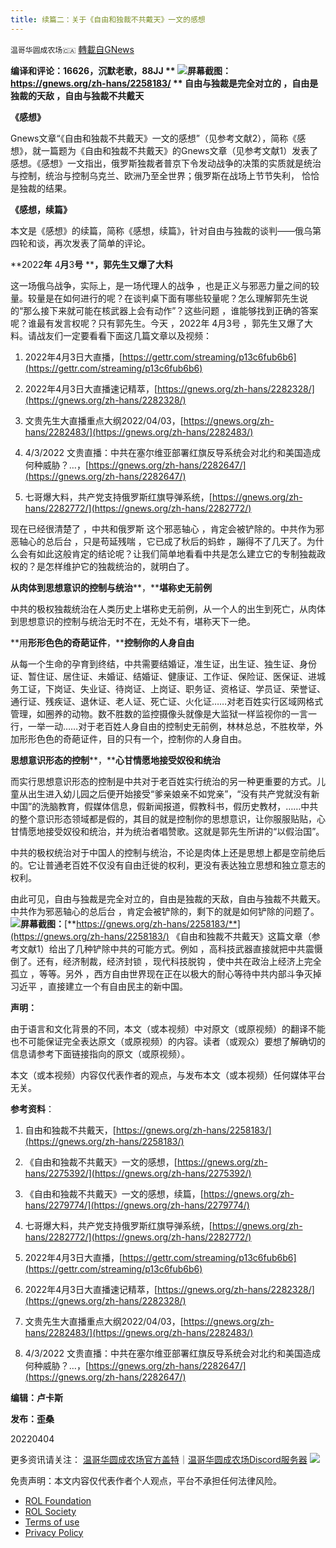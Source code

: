 ```yaml
---
title: 续篇二：关于《自由和独裁不共戴天》一文的感想
---
```

`温哥华圆成农场🇨🇦` [轉載自GNews](https://gnews.org/zh-hans/2288214/)

**编译和评论：16626，沉默老歌，88JJ **
![](https://assets.gnews.org/wp-content/uploads/2022/04/C71DE859-387D-4C27-AFBF-3ACC053FEC8D.png)屏幕截图：https://gnews.org/zh-hans/2258183/
** 自由与独裁是完全对立的 ，自由是独裁的天敌 ，自由与独裁不共戴天**

**《感想》**

Gnews文章“《自由和独裁不共戴天》一文的感想”（见参考文献2），简称《感想》，就一篇题为《自由和独裁不共戴天》的Gnews文章（见参考文献1）发表了感想。《感想》一文指出，俄罗斯独裁者普京下令发动战争的决策的实质就是统治与控制，统治与控制乌克兰、欧洲乃至全世界；俄罗斯在战场上节节失利， 恰恰是独裁的结果。

**《感想，****续篇****》**

本文是《感想》的续篇，简称《感想，续篇》，针对自由与独裁的谈判——俄乌第四轮和谈，再次发表了简单的评论。

**2022****年**** 4****月****3****号**** ****，郭先生又爆了大料**

这一场俄乌战争，实际上，是一场代理人的战争 ，也是正义与邪恶力量之间的较量。较量是在如何进行的呢？在谈判桌下面有哪些较量呢？怎么理解郭先生说的“那么接下来就可能在核武器上会有动作”？这些问题 ，谁能够找到正确的答案呢？谁最有发言权呢？只有郭先生。今天 ，2022年 4月3号 ，郭先生又爆了大料。请战友们一定要看看下面这几篇文章以及视频：

1. 2022年4月3日大直播，[https://gettr.com/streaming/p13c6fub6b6](https://gettr.com/streaming/p13c6fub6b6)

2. 2022年4月3日大直播速记精萃，[https://gnews.org/zh-hans/2282328/](https://gnews.org/zh-hans/2282328/)

3. 文贵先生大直播重点大纲2022/04/03，[https://gnews.org/zh-hans/2282483/](https://gnews.org/zh-hans/2282483/)

4. 4/3/2022 文贵直播：中共在塞尔维亚部署红旗反导系统会对北约和美国造成何种威胁？…，[https://gnews.org/zh-hans/2282647/](https://gnews.org/zh-hans/2282647/)

5. 七哥爆大料，共产党支持俄罗斯红旗导弹系统，[https://gnews.org/zh-hans/2282772/](https://gnews.org/zh-hans/2282772/)

现在已经很清楚了 ，中共和俄罗斯 这个邪恶轴心 ，肯定会被铲除的。中共作为邪恶轴心的总后台 ，只是苟延残喘 ，它已成了秋后的蚂蚱 ，蹦得不了几天了。为什么会有如此这般肯定的结论呢？让我们简单地看看中共是怎么建立它的专制独裁政权的？是怎样维护它的独裁统治的，就明白了。

**从肉体到思想意识的控制与统治****，****堪称史无前例**

中共的极权独裁统治在人类历史上堪称史无前例，从一个人的出生到死亡，从肉体到思想意识的控制与统治无时不在，无处不有，堪称天下一绝。

**用****形形色色的奇葩证件****，****控制你的人身自由**

从每一个生命的孕育到终结，中共需要结婚证，准生证，出生证、独生证、身份证、暂住证、居住证、未婚证、结婚证、健康证、工作证、保险证、医保证、进城务工证，下岗证、失业证、待岗证、上岗证、职务证、资格证、学员证、荣誉证、通行证、残疾证、退休证、老人证、死亡证、火化证……对老百姓实行区域网格式管理，如圈养的动物。数不胜数的监控摄像头就像是大监狱一样监视你的一言一行，一举一动……对于老百姓人身自由的控制史无前例，林林总总，不胜枚举，外加形形色色的奇葩证件，目的只有一个，控制你的人身自由。

**思想意识形态的控制****，****心甘情愿地接受奴役和统治**

而实行思想意识形态的控制是中共对于老百姓实行统治的另一种更重要的方式。儿童从出生进入幼儿园之后便开始接受“爹亲娘亲不如党亲”，“没有共产党就没有新中国”的洗脑教育，假媒体信息，假新闻报道，假教科书，假历史教材，……中共的整个意识形态领域都是假的，其目的就是控制你的思想意识，让你服服贴贴，心甘情愿地接受奴役和统治，并为统治者唱赞歌。这就是郭先生所讲的“以假治国”。

中共的极权统治对于中国人的控制与统治，不论是肉体上还是思想上都是空前绝后的。它让普通老百姓不仅没有自由迁徙的权利，更没有表达独立思想和独立意志的权利。

由此可见，自由与独裁是完全对立的，自由是独裁的天敌，自由与独裁不共戴天。中共作为邪恶轴心的总后台 ，肯定会被铲除的，剩下的就是如何铲除的问题了。
![](https://assets.gnews.org/wp-content/uploads/2022/04/DFFEB896-CCBD-4A9F-B491-A29CFF0C0601.png)**屏幕截图：**[**https://gnews.org/zh-hans/2258183/**](https://gnews.org/zh-hans/2258183/)
《自由和独裁不共戴天》这篇文章（参考文献1）给出了几种铲除中共的可能方式。例如 ，高科技武器直接就把中共震慑倒了。还有，经济制裁，经济封锁 ，现代科技脱钩 ，使中共在政治上经济上完全孤立 ，等等。另外 ，西方自由世界现在正在以极大的耐心等待中共内部斗争灭掉习近平 ，直接建立一个有自由民主的新中国。

**声明：**

由于语言和文化背景的不同，本文（或本视频）中对原文（或原视频）的翻译不能也不可能保证完全表达原文（或原视频）的内容。读者（或观众）要想了解确切的信息请参考下面链接指向的原文（或原视频）。

本文（或本视频）内容仅代表作者的观点，与发布本文（或本视频）任何媒体平台无关。

**参考资料**：

1. 自由和独裁不共戴天，[https://gnews.org/zh-hans/2258183/](https://gnews.org/zh-hans/2258183/)

2. 《自由和独裁不共戴天》一文的感想，[https://gnews.org/zh-hans/2275392/](https://gnews.org/zh-hans/2275392/)

3. 《自由和独裁不共戴天》一文的感想，续篇，[https://gnews.org/zh-hans/2279774/](https://gnews.org/zh-hans/2279774/)

4. 七哥爆大料，共产党支持俄罗斯红旗导弹系统，[https://gnews.org/zh-hans/2282772/](https://gnews.org/zh-hans/2282772/)

5. 2022年4月3日大直播，[https://gettr.com/streaming/p13c6fub6b6](https://gettr.com/streaming/p13c6fub6b6)

6. 2022年4月3日大直播速记精萃，[https://gnews.org/zh-hans/2282328/](https://gnews.org/zh-hans/2282328/)

7. 文贵先生大直播重点大纲2022/04/03，[https://gnews.org/zh-hans/2282483/](https://gnews.org/zh-hans/2282483/)

8. 4/3/2022 文贵直播：中共在塞尔维亚部署红旗反导系统会对北约和美国造成何种威胁？…，[https://gnews.org/zh-hans/2282647/](https://gnews.org/zh-hans/2282647/)

**编辑：卢卡斯**

**发布：歪桑**

20220404

更多资讯请关注：
[温哥华圆成农场官方盖特](https://www.gettr.com/user/himalayavang)｜[温哥华圆成农场Discord服务器](https://discord.gg/8RMGcwT8)
![](https://assets.gnews.org/wp-content/uploads/2022/02/7BAA90CE-1304-499E-A3D7-9A19DF00079C.jpeg)
 

免责声明：本文内容仅代表作者个人观点，平台不承担任何法律风险。

- [ROL Foundation](https://rolfoundation.org/)
- [ROL Society](https://rolsociety.org/)
- [Terms of use](https://gnews.org/terms-of-use-3/)
- [Privacy Policy](https://gnews.org/privacy-policy/)
